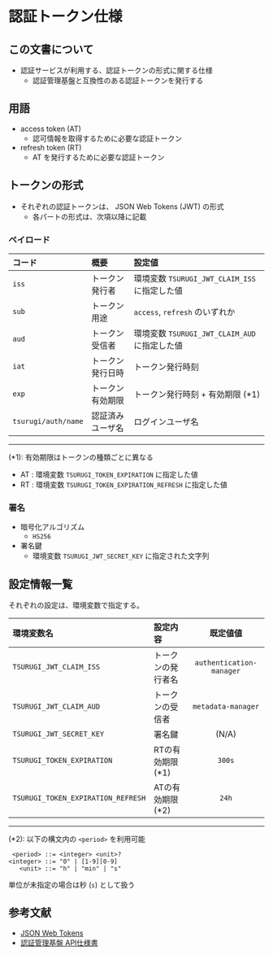 # 認証トークン仕様

## この文書について

* 認証サービスが利用する、認証トークンの形式に関する仕様
  * 認証管理基盤と互換性のある認証トークンを発行する

## 用語

* access token (AT)
  * 認可情報を取得するために必要な認証トークン
* refresh token (RT)
  * AT を発行するために必要な認証トークン

## トークンの形式

* それぞれの認証トークンは、 JSON Web Tokens (JWT) の形式
  * 各パートの形式は、次項以降に記載

### ペイロード

| コード | 概要 | 設定値 |
|:--|:--|:--|
| `iss` | トークン発行者 | 環境変数 `TSURUGI_JWT_CLAIM_ISS` に指定した値 |
| `sub` | トークン用途 | `access`, `refresh` のいずれか |
| `aud` | トークン受信者 | 環境変数 `TSURUGI_JWT_CLAIM_AUD` に指定した値 |
| `iat` | トークン発行日時 | トークン発行時刻 |
| `exp` | トークン有効期限 | トークン発行時刻 + 有効期限 (*1) |
| `tsurugi/auth/name` | 認証済みユーザ名 | ログインユーザ名 |

----
(*1): 有効期限はトークンの種類ごとに異なる

* AT : 環境変数 `TSURUGI_TOKEN_EXPIRATION` に指定した値
* RT : 環境変数 `TSURUGI_TOKEN_EXPIRATION_REFRESH` に指定した値

### 署名

* 暗号化アルゴリズム
  * `HS256`
* 署名鍵
  * 環境変数 `TSURUGI_JWT_SECRET_KEY` に指定された文字列

## 設定情報一覧

それぞれの設定は、環境変数で指定する。

| 環境変数名 | 設定内容 | 既定値値 |
|:--|:--|:-:|
| `TSURUGI_JWT_CLAIM_ISS` | トークンの発行者名 | `authentication-manager` |
| `TSURUGI_JWT_CLAIM_AUD` | トークンの受信者 | `metadata-manager` |
| `TSURUGI_JWT_SECRET_KEY` | 署名鍵 | (N/A) |
| `TSURUGI_TOKEN_EXPIRATION` | RTの有効期限 (*1) | `300s` |
| `TSURUGI_TOKEN_EXPIRATION_REFRESH` | ATの有効期限 (*2) | `24h` |

----
(*2): 以下の構文内の `<period>` を利用可能

```bnf
 <period> ::= <integer> <unit>?
<integer> ::= "0" | [1-9][0-9]
   <unit> ::= "h" | "min" | "s"
```

単位が未指定の場合は秒 (`s`) として扱う

## 参考文献

* [JSON Web Tokens](https://jwt.io/)
* [認証管理基盤 API仕様書](https://github.com/project-tsurugi/manager/blob/master/authentication-manager/docs/authentication_API_specification.md)
